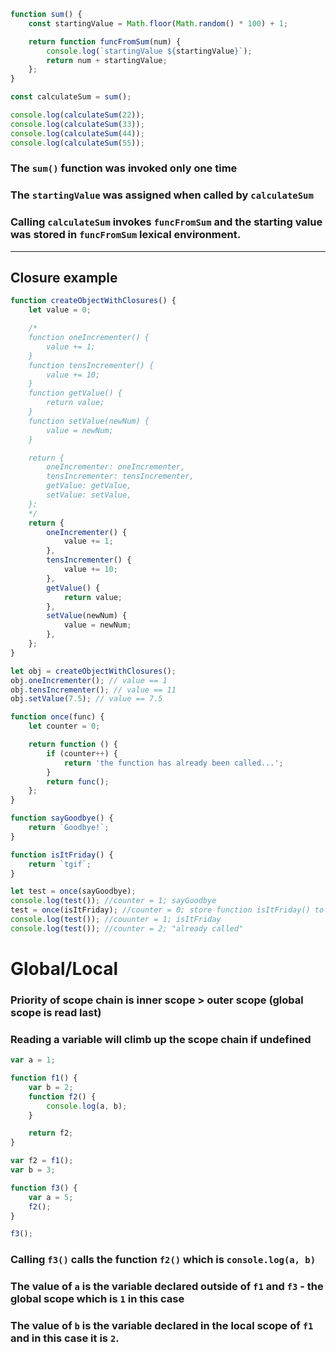 ```javascript
function sum() {
	const startingValue = Math.floor(Math.random() * 100) + 1;

	return function funcFromSum(num) {
		console.log(`startingValue ${startingValue}`);
		return num + startingValue;
	};
}

const calculateSum = sum();

console.log(calculateSum(22));
console.log(calculateSum(33));
console.log(calculateSum(44));
console.log(calculateSum(55));
```

### The `sum()` function was invoked only one time

### The `startingValue` was assigned when called by `calculateSum`

### Calling `calculateSum` invokes `funcFromSum` and the starting value was stored in `funcFromSum` lexical environment.

---

## Closure example

```javascript
function createObjectWithClosures() {
	let value = 0;

	/*
    function oneIncrementer() {
        value += 1;
    }
    function tensIncrementer() {
        value += 10;
    }
    function getValue() {
        return value;
    }
    function setValue(newNum) {
        value = newNum;
    }

    return {
        oneIncrementer: oneIncrementer,
        tensIncrementer: tensIncrementer,
        getValue: getValue,
        setValue: setValue,
    };
    */
	return {
		oneIncrementer() {
			value += 1;
		},
		tensIncrementer() {
			value += 10;
		},
		getValue() {
			return value;
		},
		setValue(newNum) {
			value = newNum;
		},
	};
}

let obj = createObjectWithClosures();
obj.oneIncrementer(); // value == 1
obj.tensIncrementer(); // value == 11
obj.setValue(7.5); // value == 7.5
```

```javascript
function once(func) {
	let counter = 0;

	return function () {
		if (counter++) {
			return 'the function has already been called...';
		}
		return func();
	};
}

function sayGoodbye() {
	return `Goodbye!`;
}

function isItFriday() {
	return `tgif`;
}

let test = once(sayGoodbye);
console.log(test()); //counter = 1; sayGoodbye
test = once(isItFriday); //counter = 0; store function isItFriday() to `test` variable
console.log(test()); //couunter = 1; isItFriday
console.log(test()); //counter = 2; "already called"
```

# Global/Local

### Priority of scope chain is inner scope > outer scope (global scope is read last)

### Reading a variable will climb up the scope chain if undefined

```javascript
var a = 1;

function f1() {
	var b = 2;
	function f2() {
		console.log(a, b);
	}

	return f2;
}

var f2 = f1();
var b = 3;

function f3() {
	var a = 5;
	f2();
}

f3();
```

### Calling `f3()` calls the function `f2()` which is `console.log(a, b)`

### The value of `a` is the variable declared outside of `f1` and `f3` - the global scope which is `1` in this case

### The value of `b` is the variable declared in the local scope of `f1` and in this case it is `2`.

